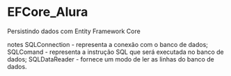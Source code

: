 # EFCore_Alura
Persistindo dados com Entity Framework Core

notes
SQLConnection - representa a conexão com o banco de dados;
SQLComand - representa a instrução SQL que será executada no banco de dados;
SQLDataReader - fornece um modo de ler as linhas do banco de dados.
